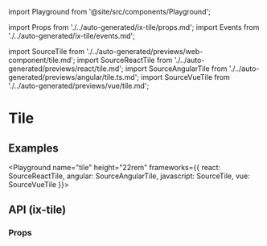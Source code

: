 import Playground from '@site/src/components/Playground';

import Props from './../auto-generated/ix-tile/props.md';
import Events from './../auto-generated/ix-tile/events.md';

import SourceTile from './../auto-generated/previews/web-component/tile.md';
import SourceReactTile from './../auto-generated/previews/react/tile.md';
import SourceAngularTile from './../auto-generated/previews/angular/tile.ts.md';
import SourceVueTile from './../auto-generated/previews/vue/tile.md';

# Tile

## Examples

<Playground
name="tile" height="22rem"
frameworks={{
  react: SourceReactTile,
  angular: SourceAngularTile,
  javascript: SourceTile,
  vue: SourceVueTile
}}>
</Playground>

## API (ix-tile)

### Props

<Props />
